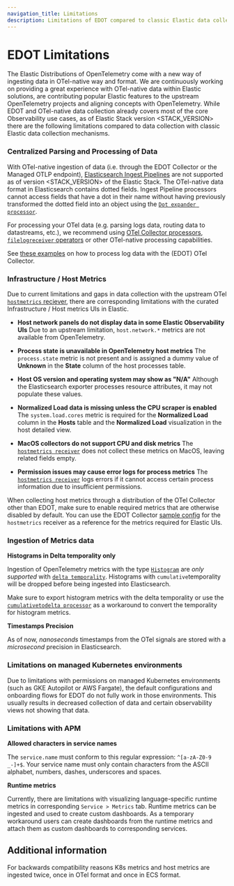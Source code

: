 ```yaml
---
navigation_title: Limitations
description: Limitations of EDOT compared to classic Elastic data collection mechanisms.
---
```


# EDOT Limitations

The Elastic Distributions of OpenTelemetry come with a new way of ingesting data in OTel-native way and format.
We are continuously working on providing a great experience with OTel-native data within Elastic solutions,
are contributing popular Elastic features to the upstream OpenTelemetry projects and aligning concepts with OpenTelemetry.
While EDOT and OTel-native data collection already covers most of the core Observability use cases, as of Elastic Stack version <STACK_VERSION> there are the following limitations compared to data collection with classic Elastic data collection mechanisms.

### Centralized Parsing and Processing of Data

With OTel-native ingestion of data (i.e. through the EDOT Collector or the Managed OTLP endpoint), [Elasticsearch Ingest Pipelines](https://www.elastic.co/guide/en/elasticsearch/reference/current/ingest.html) are not supported as of version <STACK_VERSION> of the Elastic Stack.
The OTel-native data format in Elasticsearch contains dotted fields. Ingest Pipeline processors cannot access fields that have a dot in their name without having previously transformed the dotted field into an object using the [`Dot expander processor`](https://www.elastic.co/guide/en/elasticsearch/reference/current/dot-expand-processor.html).

For processing your OTel data (e.g. parsing logs data, routing data to datastreams, etc.), we recommend using [OTel Collector processors](https://opentelemetry.io/docs/collector/configuration/#processors), [`filelogreceiver` operators](https://github.com/open-telemetry/opentelemetry-collector-contrib/blob/main/pkg/stanza/docs/operators/README.md#what-operators-are-available) or other OTel-native processing capabilities.

See [these examples](../edot-collector/config/configure-logs-collection) on how to process log data with the (EDOT) OTel Collector.

### Infrastructure / Host Metrics

Due to current limitations and gaps in data collection with the upstream OTel  [`hostmetrics` reciever](https://github.com/open-telemetry/opentelemetry-collector-contrib/tree/main/receiver/hostmetricsreceiver), there are corresponding limitations with the curated Infrastructure / Host metrics UIs in Elastic.

- **Host network panels do not display data in some Elastic Observability UIs**
  Due to an upstream limitation, `host.network.*` metrics are not available from OpenTelemetry.

- **Process state is unavailable in OpenTelemetry host metrics**
  The `process.state` metric is not present and is assigned a dummy value of **Unknown** in the **State** column of the host processes table.

- **Host OS version and operating system may show as "N/A"**
  Although the Elasticsearch exporter processes resource attributes, it may not populate these values.

- **Normalized Load data is missing unless the CPU scraper is enabled**
  The `system.load.cores` metric is required for the **Normalized Load** column in the **Hosts** table and the **Normalized Load** visualization in the host detailed view.

- **MacOS collectors do not support CPU and disk metrics**
  The [`hostmetrics receiver`](https://github.com/open-telemetry/opentelemetry-collector-contrib/tree/main/receiver/hostmetricsreceiver) does not collect these metrics on MacOS, leaving related fields empty.

- **Permission issues may cause error logs for process metrics**
  The [`hostmetrics receiver`](https://github.com/open-telemetry/opentelemetry-collector-contrib/tree/main/receiver/hostmetricsreceiver) logs errors if it cannot access certain process information due to insufficient permissions.

When collecting host metrics through a distribution of the OTel Collector other than EDOT, make sure to enable required metrics that are otherwise disabled by default. You can use the EDOT Collector [sample config](https://raw.githubusercontent.com/elastic/elastic-agent/refs/tags/v<COLLECTOR_VERSION>/internal/pkg/otel/samples/linux/logs_metrics_traces.yml) for the `hostmetrics` receiver as a reference for the metrics required for Elastic UIs.

### Ingestion of Metrics data

**Histograms in Delta temporality only**

Ingestion of OpenTelemetry metrics with the type [`Histogram`](https://opentelemetry.io/docs/specs/otel/metrics/data-model/#histogram) are *only supported* with [`delta temporality`](https://opentelemetry.io/docs/specs/otel/metrics/data-model/#temporality). Histograms with `cumulative`temporality will be dropped before being ingested into Elasticsearch.

Make sure to export histogram metrics with the delta temporality or use the [`cumulativetodelta processor`](https://github.com/open-telemetry/opentelemetry-collector-contrib/tree/main/processor/cumulativetodeltaprocessor) as a workaround to convert the temporality for histogram metrics.

**Timestamps Precision**

As of now, *nanoseconds* timestamps from the OTel signals are stored with a *microsecond* precision in Elasticsearch.

### Limitations on managed Kubernetes environments

Due to limitations with permissions on managed Kubernetes environments (such as GKE Autopilot or AWS Fargate), the default configurations and onboarding flows for EDOT do not fully work in those environments. This usually results in decreased collection of data and certain observability views not showing that data.

### Limitations with APM

**Allowed characters in service names**

The `service.name` must conform to this regular expression: `^[a-zA-Z0-9 _-]+$`. Your service name must only contain characters from the ASCII alphabet, numbers, dashes, underscores and spaces.

**Runtime metrics**

Currently, there are limitations with visualizing language-specific runtime metrics in corresponding `Service > Metrics` tab.
Runtime metrics can be ingested and used to create custom dashboards. As a temporary workaround users can create dashboards from the runtime metrics and attach them as custom dashboards to corresponding services.

## Additional information

For backwards compatibility reasons K8s metrics and host metrics are ingested twice, once in OTel format and once in ECS format.

